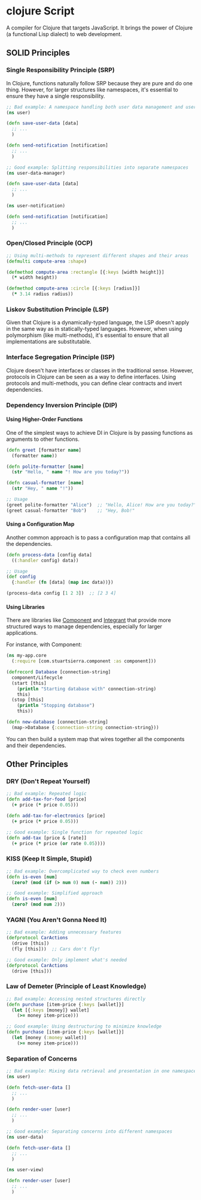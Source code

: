 # clojure Script

A compiler for Clojure that targets JavaScript. It brings the power of Clojure (a functional Lisp dialect) to web development.

## SOLID Principles

### Single Responsibility Principle (SRP)

In Clojure, functions naturally follow SRP because they are pure and do one thing. However, for larger structures like namespaces, it's essential to ensure they have a single responsibility.

```clojure
;; Bad example: A namespace handling both user data management and user notifications
(ns user)

(defn save-user-data [data]
  ;; ...
  )

(defn send-notification [notification]
  ;; ...
  )

;; Good example: Splitting responsibilities into separate namespaces
(ns user-data-manager)

(defn save-user-data [data]
  ;; ...
  )

(ns user-notification)

(defn send-notification [notification]
  ;; ...
  )
```

### Open/Closed Principle (OCP)

```clojure
;; Using multi-methods to represent different shapes and their areas
(defmulti compute-area :shape)

(defmethod compute-area :rectangle [{:keys [width height]}]
  (* width height))

(defmethod compute-area :circle [{:keys [radius]}]
  (* 3.14 radius radius))
```

### Liskov Substitution Principle (LSP)

Given that Clojure is a dynamically-typed language, the LSP doesn't apply in the same way as in statically-typed languages. However, when using polymorphism (like multi-methods), it's essential to ensure that all implementations are substitutable.

### Interface Segregation Principle (ISP)

Clojure doesn't have interfaces or classes in the traditional sense. However, protocols in Clojure can be seen as a way to define interfaces. Using protocols and multi-methods, you can define clear contracts and invert dependencies.

### Dependency Inversion Principle (DIP)

#### Using Higher-Order Functions

One of the simplest ways to achieve DI in Clojure is by passing functions as arguments to other functions.

```clojure
(defn greet [formatter name]
  (formatter name))

(defn polite-formatter [name]
  (str "Hello, " name "! How are you today?"))

(defn casual-formatter [name]
  (str "Hey, " name "!"))

;; Usage
(greet polite-formatter "Alice")  ;; "Hello, Alice! How are you today?"
(greet casual-formatter "Bob")    ;; "Hey, Bob!"
```

#### Using a Configuration Map

Another common approach is to pass a configuration map that contains all the dependencies.

```clojure
(defn process-data [config data]
  ((:handler config) data))

;; Usage
(def config
  {:handler (fn [data] (map inc data))})

(process-data config [1 2 3])  ;; [2 3 4]
```

#### Using Libraries

There are libraries like [Component](https://github.com/stuartsierra/component) and [Integrant](https://github.com/weavejester/integrant) that provide more structured ways to manage dependencies, especially for larger applications.

For instance, with Component:

```clojure
(ns my-app.core
  (:require [com.stuartsierra.component :as component]))

(defrecord Database [connection-string]
  component/Lifecycle
  (start [this]
    (println "Starting database with" connection-string)
    this)
  (stop [this]
    (println "Stopping database")
    this))

(defn new-database [connection-string]
  (map->Database {:connection-string connection-string}))
```

You can then build a system map that wires together all the components and their dependencies.

## Other Principles

### DRY (Don't Repeat Yourself)

```clojure
;; Bad example: Repeated logic
(defn add-tax-for-food [price]
  (+ price (* price 0.05)))

(defn add-tax-for-electronics [price]
  (+ price (* price 0.05)))

;; Good example: Single function for repeated logic
(defn add-tax [price & [rate]]
  (+ price (* price (or rate 0.05))))
```

### KISS (Keep It Simple, Stupid)

```clojure
;; Bad example: Overcomplicated way to check even numbers
(defn is-even [num]
  (zero? (mod (if (> num 0) num (- num)) 2)))

;; Good example: Simplified approach
(defn is-even [num]
  (zero? (mod num 2)))
```

### YAGNI (You Aren't Gonna Need It)

```clojure
;; Bad example: Adding unnecessary features
(defprotocol CarActions
  (drive [this])
  (fly [this]))  ;; Cars don't fly!

;; Good example: Only implement what's needed
(defprotocol CarActions
  (drive [this]))
```

### Law of Demeter (Principle of Least Knowledge)

```clojure
;; Bad example: Accessing nested structures directly
(defn purchase [item-price {:keys [wallet]}]
  (let [{:keys [money]} wallet]
    (>= money item-price)))

;; Good example: Using destructuring to minimize knowledge
(defn purchase [item-price {:keys [wallet]}]
  (let [money (:money wallet)]
    (>= money item-price)))
```

### Separation of Concerns

```clojure
;; Bad example: Mixing data retrieval and presentation in one namespace
(ns user)

(defn fetch-user-data [] 
  ;; ...
  )

(defn render-user [user]
  ;; ...
  )

;; Good example: Separating concerns into different namespaces
(ns user-data)

(defn fetch-user-data [] 
  ;; ...
  )

(ns user-view)

(defn render-user [user]
  ;; ...
  )
```
